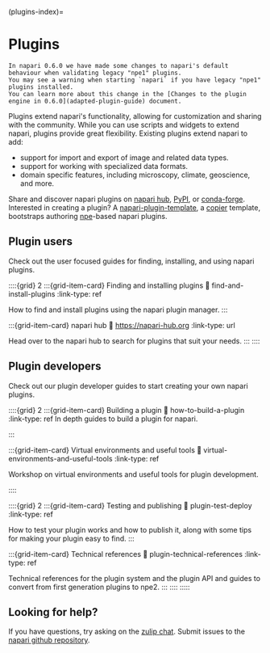 (plugins-index)=

# Plugins

```{warning}
In napari 0.6.0 we have made some changes to napari's default behaviour when validating legacy "npe1" plugins.
You may see a warning when starting `napari` if you have legacy "npe1" plugins installed.
You can learn more about this change in the [Changes to the plugin engine in 0.6.0](adapted-plugin-guide) document.
```

Plugins extend napari's functionality, allowing for customization and sharing with the community.
While you can use scripts and widgets to extend napari, plugins provide great flexibility.
Existing plugins extend napari to add:

- support for import and export of image and related data types.
- support for working with specialized data formats.
- domain specific features, including microscopy, climate, geoscience, and more.

Share and discover napari plugins on [napari hub](https://napari-hub.org),
[PyPI](https://pypi.org/search/?q=napari), or [conda-forge](https://conda-forge.org/packages/).
Interested in creating a plugin? A [napari-plugin-template](https://github.com/napari/napari-plugin-template),
a [copier](https://copier.readthedocs.io/en/stable/) template, bootstraps authoring
[npe](https://github.com/napari/npe2)-based napari plugins.

## Plugin users

Check out the user focused guides for finding, installing, and using napari plugins.

::::{grid} 2
:::{grid-item-card} Finding and installing plugins
:link: find-and-install-plugins
:link-type: ref

How to find and install plugins using the napari plugin manager.
:::

:::{grid-item-card} napari hub
:link: https://napari-hub.org
:link-type: url

Head over to the napari hub to search for plugins that suit your needs.
:::
::::

## Plugin developers

Check out our plugin developer guides to start creating your own napari plugins.

::::{grid} 2
:::{grid-item-card} Building a plugin
:link: how-to-build-a-plugin
:link-type: ref
In depth guides to build a plugin for napari.

:::

:::{grid-item-card} Virtual environments and useful tools
:link: virtual-environments-and-useful-tools
:link-type: ref

Workshop on virtual environments and useful tools for plugin development.

::::

::::{grid} 2
:::{grid-item-card} Testing and publishing
:link: plugin-test-deploy
:link-type: ref

How to test your plugin works and how to publish it,
along with some tips for making your plugin easy to find.
:::

:::{grid-item-card} Technical references
:link: plugin-technical-references
:link-type: ref

Technical references for the plugin system and the plugin API
and guides to convert from first generation plugins to npe2.
:::
::::
:::::

## Looking for help?

If you have questions, try asking on the [zulip chat][napari_zulip].
Submit issues to the [napari github repository][napari_issues].

[napari_issues]: https://github.com/napari/napari/issues/new/choose
[napari_zulip]: https://napari.zulipchat.com/